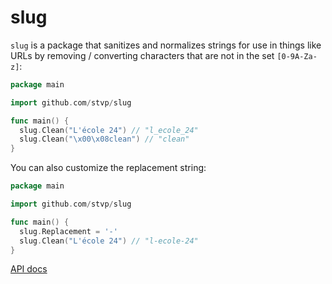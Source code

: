 # slug

`slug` is a package that sanitizes and normalizes strings for use in things like
URLs by removing / converting characters that are not in the set `[0-9A-Za-z]`:

```go
package main

import github.com/stvp/slug

func main() {
  slug.Clean("L'école 24") // "l_ecole_24"
  slug.Clean("\x00\x08clean") // "clean"
}
```

You can also customize the replacement string:

```go
package main

import github.com/stvp/slug

func main() {
  slug.Replacement = '-'
  slug.Clean("L'école 24") // "l-ecole-24"
}
```

[API docs](http://go.pkgdoc.org/github.com/stvp/slug)

